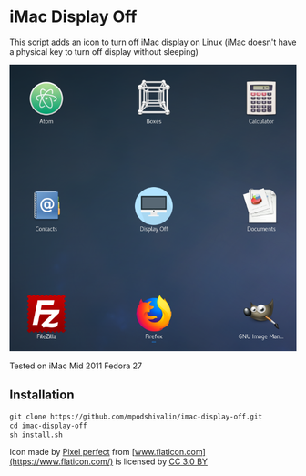 iMac Display Off
=====

This script adds an icon to turn off iMac display on Linux (iMac doesn't have a physical key to turn off display without sleeping)

![Screenshot](screenshot.png)

Tested on iMac Mid 2011 Fedora 27

Installation
------------

```
git clone https://github.com/mpodshivalin/imac-display-off.git
cd imac-display-off
sh install.sh
```

Icon made by [Pixel perfect](https://www.flaticon.com/authors/pixel-perfect) from [www.flaticon.com](https://www.flaticon.com/) is licensed by [CC 3.0 BY](http://creativecommons.org/licenses/by/3.0/)
